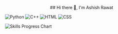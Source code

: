 <p align="center">
  ## Hi there 👋, I'm Ashish Rawat
</p>

![Python](https://img.shields.io/badge/Python-0%25-brightgreen)
![C++](https://img.shields.io/badge/C%2B%2B-50%25-yellowgreen)
![HTML](https://img.shields.io/badge/HTML-55%25-lightgreen)
![CSS](https://img.shields.io/badge/CSS-40%25-yellow)

![Skills Progress Chart](https://github.com/yourusername/yourrepositoryname/path/to/yourimage.png)

